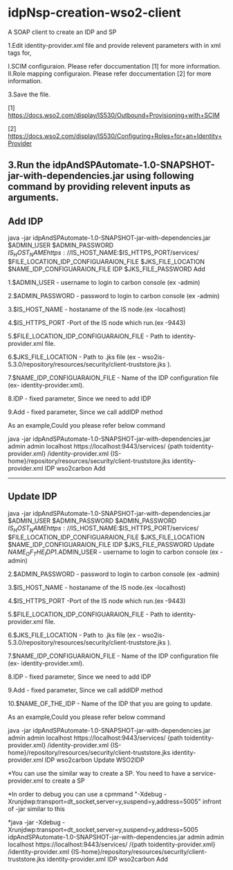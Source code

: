 # idpNsp-creation-wso2-client
A SOAP client to create an IDP and SP

1.Edit identity-provider.xml file and provide relevent parameters with in xml tags for,

I.SCIM configuraion. Please refer doccumentation [1] for more information. 
II.Role mapping configuraion. Please refer doccumentation [2] for more information.

3.Save the file.

[1] https://docs.wso2.com/display/IS530/Outbound+Provisioning+with+SCIM

[2] https://docs.wso2.com/display/IS530/Configuring+Roles+for+an+Identity+Provider


3.Run the idpAndSPAutomate-1.0-SNAPSHOT-jar-with-dependencies.jar using following command by providing relevent inputs as arguments.
------------------------------------------------------
Add IDP
-------------------------------------------------------
java -jar  idpAndSPAutomate-1.0-SNAPSHOT-jar-with-dependencies.jar $ADMIN_USER $ADMIN_PASSWORD $IS_HOST_NAME https://$IS_HOST_NAME:$IS_HTTPS_PORT/services/ $FILE_LOCATION_IDP_CONFIGUARAION_FILE  $JKS_FILE_LOCATION  $NAME_IDP_CONFIGUARAION_FILE IDP $JKS_FILE_PASSWORD Add

1.$ADMIN_USER - username to login to carbon console (ex -admin)

2.$ADMIN_PASSWORD - password to login to carbon console (ex -admin)

3.$IS_HOST_NAME - hostaname of the IS node.(ex -localhost)

4.$IS_HTTPS_PORT -Port of the IS node which run.(ex -9443)

5.$FILE_LOCATION_IDP_CONFIGUARAION_FILE - Path to identity-provider.xml file.

6.$JKS_FILE_LOCATION - Path to .jks file (ex -  wso2is-5.3.0/repository/resources/security/client-truststore.jks ).

7.$NAME_IDP_CONFIGUARAION_FILE - Name of the IDP configuration file (ex- identity-provider.xml).

8.IDP - fixed parameter, Since we need to add IDP

9.Add - fixed parameter, Since we call addIDP method

As an example,Could you please refer below command

java -jar  idpAndSPAutomate-1.0-SNAPSHOT-jar-with-dependencies.jar admin admin localhost https://localhost:9443/services/ {path toidentity-provider.xml} /identity-provider.xml  {IS-home}/repository/resources/security/client-truststore.jks  identity-provider.xml IDP wso2carbon Add

------------------------------------------------------
Update IDP
-------------------------------------------------------


java -jar  idpAndSPAutomate-1.0-SNAPSHOT-jar-with-dependencies.jar $ADMIN_USER $ADMIN_PASSWORD $ADMIN_PASSWORD $IS_HOST_NAME https://$IS_HOST_NAME:$IS_HTTPS_PORT/services/ $FILE_LOCATION_IDP_CONFIGUARAION_FILE  $JKS_FILE_LOCATION  $NAME_IDP_CONFIGUARAION_FILE IDP $JKS_FILE_PASSWORD Update $NAME_OF_THE_IDP
1.$ADMIN_USER - username to login to carbon console (ex -admin)

2.$ADMIN_PASSWORD - password to login to carbon console (ex -admin)

3.$IS_HOST_NAME - hostaname of the IS node.(ex -localhost)

4.$IS_HTTPS_PORT -Port of the IS node which run.(ex -9443)

5.$FILE_LOCATION_IDP_CONFIGUARAION_FILE - Path to identity-provider.xml file.

6.$JKS_FILE_LOCATION - Path to .jks file (ex -  wso2is-5.3.0/repository/resources/security/client-truststore.jks ).

7.$NAME_IDP_CONFIGUARAION_FILE - Name of the IDP configuration file (ex- identity-provider.xml).

8.IDP - fixed parameter, Since we need to add IDP

9.Add - fixed parameter, Since we call addIDP method

10.$NAME_OF_THE_IDP - Name of the IDP that you are going to update.

As an example,Could you please refer below command

java -jar  idpAndSPAutomate-1.0-SNAPSHOT-jar-with-dependencies.jar admin admin localhost https://localhost:9443/services/ {path toidentity-provider.xml} /identity-provider.xml  {IS-home}/repository/resources/security/client-truststore.jks  identity-provider.xml IDP wso2carbon Update WSO2IDP


*You can use the similar way to create a SP. You need to have a service-provider.xml to create a SP


*In order to debug you can use a cpmmand "-Xdebug -Xrunjdwp:transport=dt_socket,server=y,suspend=y,address=5005"  infront of -jar similar to this


*java -jar -Xdebug -Xrunjdwp:transport=dt_socket,server=y,suspend=y,address=5005  idpAndSPAutomate-1.0-SNAPSHOT-jar-with-dependencies.jar admin admin localhost https://localhost:9443/services/ /{path toidentity-provider.xml} /identity-provider.xml  {IS-home}/repository/resources/security/client-truststore.jks identity-provider.xml IDP wso2carbon Add






